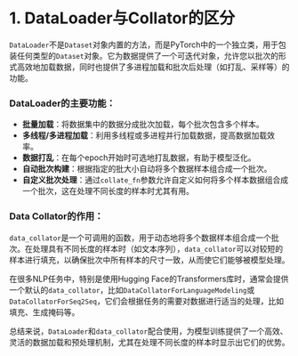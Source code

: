 # 1. DataLoader与Collator的区分

`DataLoader`不是`Dataset`对象内置的方法，而是PyTorch中的一个独立类，用于包装任何类型的`Dataset`对象。它为数据提供了一个可迭代对象，允许您以批次的形式高效地加载数据，同时也提供了多进程加载和批次后处理（如打乱、采样等）的功能。

### DataLoader的主要功能：

- **批量加载**：将数据集中的数据分成批次加载，每个批次包含多个样本。
- **多线程/多进程加载**：利用多线程或多进程并行加载数据，提高数据加载效率。
- **数据打乱**：在每个epoch开始时可选地打乱数据，有助于模型泛化。
- **自动批次构建**：根据指定的批大小自动将多个数据样本组合成一个批次。
- **自定义批次处理**：通过`collate_fn`参数允许自定义如何将多个样本数据组合成一个批次，这在处理不同长度的样本时尤其有用。

### Data Collator的作用：

`data_collator`是一个可调用的函数，用于动态地将多个数据样本组合成一个批次。在处理具有不同长度的样本时（如文本序列），`data_collator`可以对较短的样本进行填充，以确保批次中所有样本的尺寸一致，从而使它们能够被模型处理。

在很多NLP任务中，特别是使用Hugging Face的Transformers库时，通常会提供一个默认的`data_collator`，比如`DataCollatorForLanguageModeling`或`DataCollatorForSeq2Seq`，它们会根据任务的需要对数据进行适当的处理，比如填充、生成掩码等。

总结来说，`DataLoader`和`data_collator`配合使用，为模型训练提供了一个高效、灵活的数据加载和预处理机制，尤其在处理不同长度的样本时显示出它们的优势。
